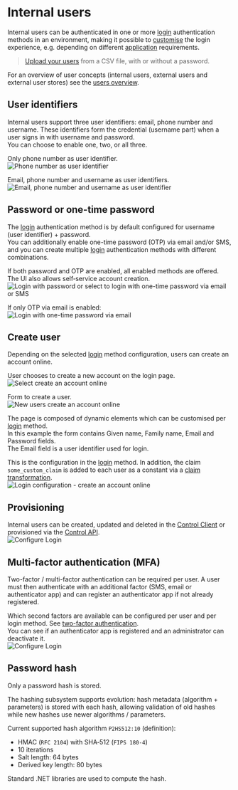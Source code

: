 # Internal users
Internal users can be authenticated in one or more [login](login.md) authentication methods in an environment, making it possible to [customise](customisation.md) the login experience, e.g. depending on different [application](connections.md#application-registration) requirements.

> [Upload your users](users-upload.md) from a CSV file, with or without a password.

For an overview of user concepts (internal users, external users and external user stores) see the [users overview](users.md).

## User identifiers
Internal users support three user identifiers: email, phone number and username. These identifiers form the credential (username part) when a user signs in with username and password.  
You can choose to enable one, two, or all three.

Only phone number as user identifier.  
![Phone number as user identifier](images/user-phone-user-identifier.png)

Email, phone number and username as user identifiers.  
![Email, phone number and username as user identifier](images/user-email-phone-username-user-identifier.png)

## Password or one-time password
The [login](login.md) authentication method is by default configured for username (user identifier) + password.  
You can additionally enable one-time password (OTP) via email and/or SMS, and you can create multiple [login](login.md) authentication methods with different combinations.

If both password and OTP are enabled, all enabled methods are offered. The UI also allows self‑service account creation.  
![Login with password or select to login with one-time password via email or SMS](images/user-auth-password.png)

If only OTP via email is enabled:  
![Login with one-time password via email](images/user-auth-otp-email.png)

## Create user
Depending on the selected [login](login.md) method configuration, users can create an account online.

User chooses to create a new account on the login page.  
![Select create an account online](images/user-login.png)

Form to create a user.  
![New users create an account online](images/user-create-new-account.png)

The page is composed of dynamic elements which can be customised per [login](login.md) method.  
In this example the form contains Given name, Family name, Email and Password fields.  
The Email field is a user identifier used for login.

This is the configuration in the [login](login.md) method. In addition, the claim `some_custom_claim` is added to each user as a constant via a [claim transformation](claim-transform).  
![Login configuration - create an account online](images/user-create-new-account-config.png)

## Provisioning
Internal users can be created, updated and deleted in the [Control Client](control.md#foxids-control-client) or provisioned via the [Control API](control.md#foxids-control-api).  
![Configure Login](images/configure-user.png)

## Multi-factor authentication (MFA)
Two-factor / multi-factor authentication can be required per user. A user must then authenticate with an additional factor (SMS, email or authenticator app) and can register an authenticator app if not already registered.

Which second factors are available can be configured per user and per login method. See [two-factor authentication](login.md#two-factor-authentication-2famfa).  
You can see if an authenticator app is registered and an administrator can deactivate it.  
![Configure Login](images/configure-user-mfa.png)

## Password hash
Only a password hash is stored.

The hashing subsystem supports evolution: hash metadata (algorithm + parameters) is stored with each hash, allowing validation of old hashes while new hashes use newer algorithms / parameters.

Current supported hash algorithm `P2HS512:10` (definition):
- HMAC (`RFC 2104`) with SHA‑512 (`FIPS 180-4`)
- 10 iterations
- Salt length: 64 bytes
- Derived key length: 80 bytes

Standard .NET libraries are used to compute the hash.
